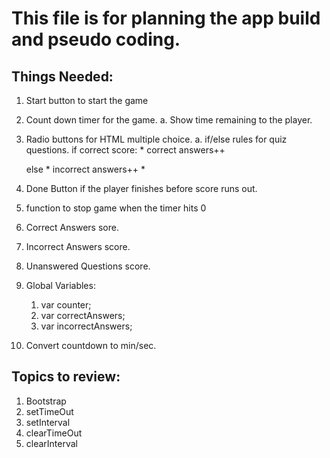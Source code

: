 # This file is for planning the app build and pseudo coding.

## Things Needed:
  1. Start button to start the game
  2. Count down timer for the game.
     a. Show time remaining to the player. 
  3. Radio buttons for HTML multiple choice.
     a. if/else rules for quiz questions.
        if correct score:
          * correct answers++

        else
          * incorrect answers++
          * 

  4. Done Button if the player finishes before score runs out.
  5. function to stop game when the timer hits 0
  6. Correct Answers sore.
  7. Incorrect Answers score.
  8. Unanswered Questions score.
  9. Global Variables:
     1.  var counter;
     2.  var correctAnswers;
     3.  var incorrectAnswers;

  10. Convert countdown to min/sec.

## Topics to review:
  1. Bootstrap
  2. setTimeOut
  3. setInterval
  4. clearTimeOut
  5. clearInterval
